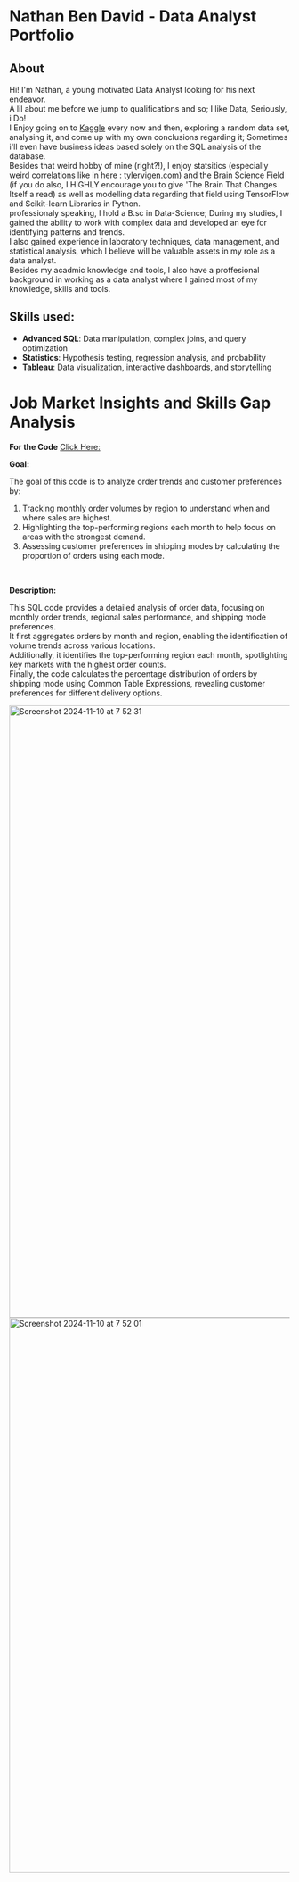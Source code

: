 # Nathan Ben David - Data Analyst Portfolio
## About

Hi! I'm Nathan, a young motivated Data Analyst looking for his next endeavor.<br>A lil about me before we jump to qualifications and so;
I like Data, Seriously, i Do!<br>
I Enjoy going on to [Kaggle](https://www.kaggle.com/learn) every now and then, exploring a random data set,
analysing it, and come up with my own conclusions regarding it; Sometimes i'll even have business ideas based solely on the SQL analysis of the database.<br>
Besides that weird hobby of mine (right?!), I enjoy statsitics (especially weird correlations like in here : [tylervigen.com](https://www.tylervigen.com/spurious-correlations))
and the Brain Science Field (if you do also, I HIGHLY encourage you to give 'The Brain That Changes Itself a read) as well as modelling data regarding that field using TensorFlow and Scikit-learn Libraries in Python.<br>
professionaly speaking, I hold a B.sc in Data-Science; During my studies, I gained the ability to work with complex data and developed an eye for identifying patterns and trends.<br> I also gained experience in laboratory techniques, data management, and statistical analysis, which I believe will be valuable assets in my role as a data analyst.<br>
Besides my acadmic knowledge and tools, I also have a proffesional background in working as a data analyst where I gained most of my knowledge, skills and tools.
## Skills used:
- **Advanced SQL**: Data manipulation, complex joins, and query optimization
- **Statistics**: Hypothesis testing, regression analysis, and probability
- **Tableau**: Data visualization, interactive dashboards, and storytelling

# Job Market Insights and Skills Gap Analysis<br>
  **For the Code** [Click Here:](SQL_hp_exam.sql)

**Goal:**<br>

   The goal of this code is to analyze order trends and customer preferences by:

1. Tracking monthly order volumes by region to understand when and where sales are highest.<br>
2. Highlighting the top-performing regions each month to help focus on areas with the strongest demand.<br>
3. Assessing customer preferences in shipping modes by calculating the proportion of orders using each mode.<br>
<br>

**Description:**<br> 

This SQL code provides a detailed analysis of order data, focusing on monthly order trends, regional sales performance, and shipping mode preferences.<br>
It first aggregates orders by month and region, enabling the identification of volume trends across various locations.<br>
Additionally, it identifies the top-performing region each month, spotlighting key markets with the highest order counts.<br>
Finally, the code calculates the percentage distribution of orders by shipping mode using Common Table Expressions, revealing customer preferences for different delivery options. 

<img width="1097" alt="Screenshot 2024-11-10 at 7 52 31" src="https://github.com/user-attachments/assets/b4490709-2163-45d1-8804-d77d86be2110">

<img width="995" alt="Screenshot 2024-11-10 at 7 52 01" src="https://github.com/user-attachments/assets/98d409e0-6963-45a2-9a74-b1071d2de0a7">
